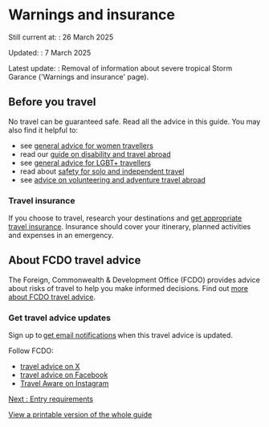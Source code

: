 # Warnings and insurance

Still current at:
:   26 March 2025

Updated:
:   7 March 2025

Latest update:
:   Removal of information about severe tropical Storm Garance ('Warnings and insurance' page).

## Before you travel

No travel can be guaranteed safe. Read all the advice in this guide. You may also find it helpful to:

* see [general advice for women travellers](https://www.gov.uk/guidance/advice-for-women-travelling-abroad)
* read our [guide on disability and travel abroad](https://www.gov.uk/government/publications/disabled-travellers)
* see [general advice for LGBT+ travellers](https://www.gov.uk/guidance/lesbian-gay-bisexual-and-transgender-foreign-travel-advice)
* read about [safety for solo and independent travel](https://www.gov.uk/guidance/solo-and-independent-travel)
* see [advice on volunteering and adventure travel abroad](https://www.gov.uk/guidance/safer-adventure-travel-and-volunteering-overseas)

### Travel insurance

If you choose to travel, research your destinations and [get appropriate travel insurance](https://www.gov.uk/guidance/foreign-travel-insurance). Insurance should cover your itinerary, planned activities and expenses in an emergency.

## About FCDO travel advice

The Foreign, Commonwealth & Development Office (FCDO) provides advice about risks of travel to help you make informed decisions. Find out [more about FCDO travel advice](https://www.gov.uk/guidance/about-foreign-commonwealth-development-office-travel-advice).

### Get travel advice updates

Sign up to [get email notifications](https://www.gov.uk/foreign-travel-advice/reunion/email-signup) when this travel advice is updated.

Follow FCDO:

* [travel advice on X](https://x.com/fcdotravelgovuk)
* [travel advice on Facebook](https://www.facebook.com/FCDOTravel/)
* [Travel Aware on Instagram](https://www.instagram.com/accounts/login/?next=https%3A%2F%2Fwww.instagram.com%2Ftravelaware%2F&is_from_rle)

[Next
:
Entry requirements](/foreign-travel-advice/reunion/entry-requirements)

[View a printable version of the whole guide](/foreign-travel-advice/reunion/print)